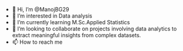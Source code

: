 - 👋 Hi, I’m @ManojBG29
- 👀 I’m interested in Data analysis
- 🌱 I’m currently learning M.Sc.Applied Statistics
- 💞️ I’m looking to collaborate on projects involving data analytics to extract meaningful insights from complex datasets.
- 📫 How to reach me

<!---
ManojBG29/ManojBG29 is a ✨ special ✨ repository because its `README.md` (this file) appears on your GitHub profile.
You can click the Preview link to take a look at your changes.
--->
